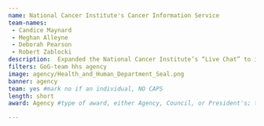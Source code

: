 ```yaml
---
name: National Cancer Institute's Cancer Information Service
team-names: 
 - Candice Maynard
 - Meghan Alleyne
 - Deborah Pearson
 - Robert Zablocki 
description:  Expanded the National Cancer Institute’s “Live Chat” to include a new feature designed to capture information such as health status and disease characteristics. The team’s utilization of technology led to 3000+ interactions, improving operations and increasing client satisfaction in just three months. 
filters: GoG-team hhs agency
image: agency/Health_and_Human_Department_Seal.png
banner: agency
team: yes #mark no if an individual, NO CAPS 
length: short
award: Agency #type of award, either Agency, Council, or President's; this is case sensitive so make sure to match the options listed exactly. This section generates the format of the card

---
```

